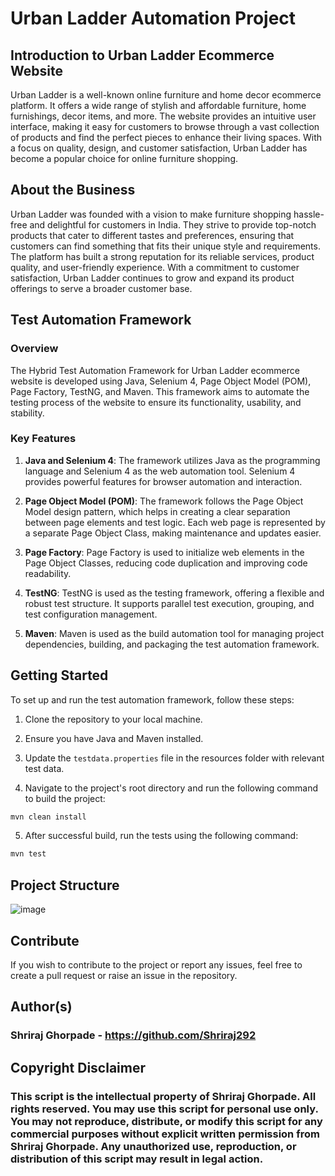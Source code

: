 # Urban Ladder Automation Project
## Introduction to Urban Ladder Ecommerce Website

Urban Ladder is a well-known online furniture and home decor ecommerce platform. It offers a wide range of stylish and affordable furniture, home furnishings, decor items, and more. The website provides an intuitive user interface, making it easy for customers to browse through a vast collection of products and find the perfect pieces to enhance their living spaces. With a focus on quality, design, and customer satisfaction, Urban Ladder has become a popular choice for online furniture shopping.

## About the Business

Urban Ladder was founded with a vision to make furniture shopping hassle-free and delightful for customers in India. They strive to provide top-notch products that cater to different tastes and preferences, ensuring that customers can find something that fits their unique style and requirements. The platform has built a strong reputation for its reliable services, product quality, and user-friendly experience. With a commitment to customer satisfaction, Urban Ladder continues to grow and expand its product offerings to serve a broader customer base.

## Test Automation Framework

### Overview

The Hybrid Test Automation Framework for Urban Ladder ecommerce website is developed using Java, Selenium 4, Page Object Model (POM), Page Factory, TestNG, and Maven. This framework aims to automate the testing process of the website to ensure its functionality, usability, and stability.

### Key Features

1. **Java and Selenium 4**: The framework utilizes Java as the programming language and Selenium 4 as the web automation tool. Selenium 4 provides powerful features for browser automation and interaction.

2. **Page Object Model (POM)**: The framework follows the Page Object Model design pattern, which helps in creating a clear separation between page elements and test logic. Each web page is represented by a separate Page Object Class, making maintenance and updates easier.

3. **Page Factory**: Page Factory is used to initialize web elements in the Page Object Classes, reducing code duplication and improving code readability.

4. **TestNG**: TestNG is used as the testing framework, offering a flexible and robust test structure. It supports parallel test execution, grouping, and test configuration management.

5. **Maven**: Maven is used as the build automation tool for managing project dependencies, building, and packaging the test automation framework.


## Getting Started

To set up and run the test automation framework, follow these steps:

1. Clone the repository to your local machine.

2. Ensure you have Java and Maven installed.

3. Update the `testdata.properties` file in the resources folder with relevant test data.

4. Navigate to the project's root directory and run the following command to build the project:
```Java
mvn clean install
```
5. After successful build, run the tests using the following command:
```Java
mvn test
```
## Project Structure
![image](https://github.com/Shriraj292/Urban-Ladder-Automation-Project/assets/88680292/a793eb22-b374-46e0-b37e-95bb337fbe8a)

## Contribute

If you wish to contribute to the project or report any issues, feel free to create a pull request or raise an issue in the repository.

## Author(s)

### Shriraj Ghorpade - https://github.com/Shriraj292

## Copyright Disclaimer

### This script is the intellectual property of Shriraj Ghorpade. All rights reserved. You may use this script for personal use only. You may not reproduce, distribute, or modify this script for any commercial purposes without explicit written permission from Shriraj Ghorpade. Any unauthorized use, reproduction, or distribution of this script may result in legal action.

